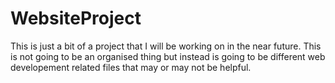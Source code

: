 WebsiteProject
==============
This is just a bit of a project that I will be working on in the near future. This is not going to be an organised thing
but instead is going to be different web developement related files that may or may not be helpful.
